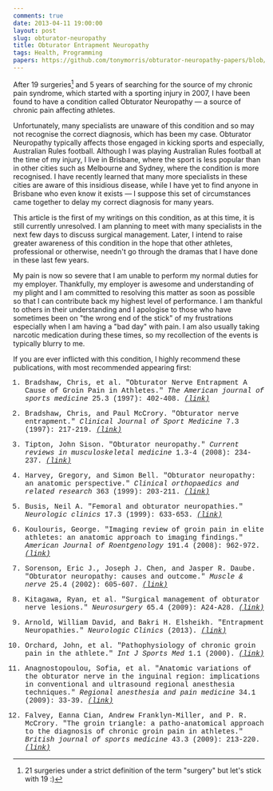 ```yaml
---
comments: true
date: 2013-04-11 19:00:00
layout: post
slug: obturator-neuropathy
title: Obturator Entrapment Neuropathy
tags: Health, Programming
papers: https://github.com/tonymorris/obturator-neuropathy-papers/blob/master
---
```


After 19 surgeries[^1] and 5 years of searching for the source of my chronic pain syndrome, which started with a sporting injury in 2007, I have been found to have a condition called Obturator Neuropathy — a source of chronic pain affecting athletes.

Unfortunately, many specialists are unaware of this condition and so may not recognise the correct diagnosis, which has been my case. Obturator Neuropathy typically affects those engaged in kicking sports and especially, Australian Rules football. Although I was playing Australian Rules football at the time of my injury, I live in Brisbane, where the sport is less popular than in other cities such as Melbourne and Sydney, where the condition is more recognised. I have recently learned that many more specialists in these cities are aware of this insidious disease, while I have yet to find anyone in Brisbane who even know it exists — I suppose this set of circumstances came together to delay my correct diagnosis for many years.

This article is the first of my writings on this condition, as at this time, it is still currently unresolved. I am planning to meet with many specialists in the next few days to discuss surgical management. Later, I intend to raise greater awareness of this condition in the hope that other athletes, professional or otherwise, needn't go through the dramas that I have done in these last few years.

My pain is now so severe that I am unable to perform my normal duties for my employer. Thankfully, my employer is awesome and understanding of my plight and I am committed to resolving this matter as soon as possible so that I can contribute back my highest level of performance. I am thankful to others in their understanding and I apologise to those who have sometimes been on "the wrong end of the stick" of my frustrations especially when I am having a "bad day" with pain. I am also usually taking narcotic medication during these times, so my recollection of the events is typically blurry to me.

If you are ever inflicted with this condition, I highly recommend these publications, with most recommended appearing first:

<div style="font-family: Courier, 'Courier New', monospace">

1. Bradshaw, Chris, et al. "Obturator Nerve Entrapment A Cause of Groin Pain in Athletes." *The American journal of sports medicine* 25.3 (1997): 402-408. [_(link)_]($papers$/obturator-nerve-entrapment-a-cause-of-groin-pain.pdf?raw=true)

2. Bradshaw, Chris, and Paul McCrory. "Obturator nerve entrapment." *Clinical Journal of Sport Medicine* 7.3 (1997): 217-219. [_(link)_]($papers$/obturator-nerve-entrapment.pdf?raw=true)

3. Tipton, John Sison. "Obturator neuropathy." *Current reviews in musculoskeletal medicine* 1.3-4 (2008): 234-237. [_(link)_]($papers$/obturator-neuropathy-tipton.pdf?raw=true)

4. Harvey, Gregory, and Simon Bell. "Obturator neuropathy: an anatomic perspective." *Clinical orthopaedics and related research* 363 (1999): 203-211. [_(link)_]($papers$/obturator-neuropathy-an-anatomic-perspective.pdf?raw=true)

5. Busis, Neil A. "Femoral and obturator neuropathies." *Neurologic clinics* 17.3 (1999): 633-653. [_(link)_]($papers$/femoral-and-obturator-neuropathies.pdf?raw=true)

6. Koulouris, George. "Imaging review of groin pain in elite athletes: an anatomic approach to imaging findings." *American Journal of Roentgenology* 191.4 (2008): 962-972. [_(link)_]($papers$/imaging-review-of-groin-pain.pdf?raw=true)

7. Sorenson, Eric J., Joseph J. Chen, and Jasper R. Daube. "Obturator neuropathy: causes and outcome." *Muscle & nerve* 25.4 (2002): 605-607. [_(link)_]($papers$/obturator-neuropathy-causes-and-outcome.pdf?raw=true)

8. Kitagawa, Ryan, et al. "Surgical management of obturator nerve lesions." *Neurosurgery* 65.4 (2009): A24-A28. [_(link)_]($papers$/surgical-management-of-obturator-nerve-lesions.pdf?raw=true)

9. Arnold, William David, and Bakri H. Elsheikh. "Entrapment Neuropathies." *Neurologic Clinics* (2013). [_(link)_]($papers$/entrapment-neuropathies.pdf?raw=true)

10. Orchard, John, et al. "Pathophysiology of chronic groin pain in the athlete." *Int J Sports Med* 1.1 (2000). [_(link)_]($papers$/pathophysiology-of-chronic-groin-pain.pdf?raw=true)

11. Anagnostopoulou, Sofia, et al. "Anatomic variations of the obturator nerve in the inguinal region: implications in conventional and ultrasound regional anesthesia techniques." *Regional anesthesia and pain medicine* 34.1 (2009): 33-39. [_(link)_]($papers$/anatomic-variations-of-the-obturator-nerve.pdf?raw=true)

12. Falvey, Eanna Cian, Andrew Franklyn-Miller, and P. R. McCrory. "The groin triangle: a patho-anatomical approach to the diagnosis of chronic groin pain in athletes." *British journal of sports medicine* 43.3 (2009): 213-220. [_(link)_]($papers$/the-groin-triangle.pdf?raw=true)
</div>

[^1]: 21 surgeries under a strict definition of the term "surgery" but let's stick with 19 :)
